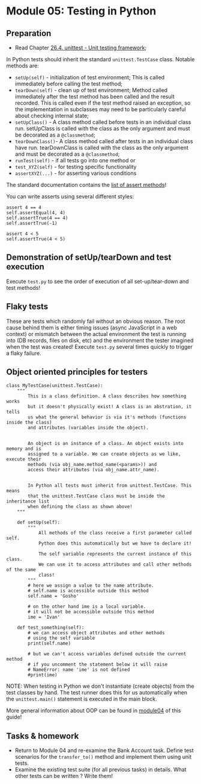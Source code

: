 # Module 05: Testing in Python

## Preparation

* Read Chapter [26.4. unittest - Unit testing framework](https://docs.python.org/3/library/unittest.html);


In Python tests should inherit the standard `unittest.TestCase` class. Notable
methods are:

* `setUp(self)` - initialization of test environment; This is called immediately before calling the test method;
* `tearDown(self)` - clean up of test environment; Method called immediately after the test method has been called
  and the result recorded. This is called even if the test method raised an exception, so the implementation in
  subclasses may need to be particularly careful about checking internal state;
* `setUpClass()` - A class method called before tests in an individual class run. setUpClass is called with
  the class as the only argument and must be decorated as a `@classmethod`;
* `tearDownClass()`- A class method called after tests in an individual class have run. tearDownClass is called
  with the class as the only argument and must be decorated as a `@classmethod`;
* `runTest(self)` - if all tests go into one method or
* `test_XYZ(self)` - for testing specific functionality
* `assertXYZ(...)` - for asserting various conditions

The standard documentation contains the
[list of assert methods](https://docs.python.org/3/library/unittest.html#assert-methods)!

You can write asserts using several different styles:

    assert 4 == 4
    self.assertEqual(4, 4)
    self.assertTrue(4 == 4)
    self.assertTrue(-1)

    assert 4 < 5
    self.assertTrue(4 < 5)


## Demonstration of setUp/tearDown and test execution

Execute `test.py` to see the order of execution of all set-up/tear-down and test methods!


## Flaky tests

These are tests which randomly fail without an obvious reason. The root cause behind them
is either timing issues (async JavaScript in a web context) or mismatch between the actual
environment the test is running into (DB records, files on disk, etc) and the environment
the tester imagined when the test was created! Execute `test.py` several times quickly
to trigger a flaky failure.

## Object oriented principles for testers

    class MyTestCase(unittest.TestCase):
        """
            This is a class definition. A class describes how something works
            but it doesn't physically exist! A class is an abstration, it tells
            us what the general behavior is via it's methods (functions inside the class)
            and attributes (variables inside the object).
    
    
            An object is an instance of a class. An object exists into memory and is
            assigned to a variable. We can create objects as we like, execute their
            methods (via obj_name.method_name(<params>)) and
            access their attributes (via obj_name.attr_name).
    
    
            In Python all tests must inherit from unittest.TestCase. This means
            that the unittest.TestCase class must be inside the inheritance list
            when defining the class as shown above!
        """
    
        def setUp(self):
            """
                All methods of the class receive a first parameter called self.
                Python does this automatically but we have to declare it!
    
                The self variable represents the current instance of this class.
                We can use it to access attributes and call other methods of the same
                class!
            """
            # here we assign a value to the name attribute.
            # self.name is accessible outside this method
            self.name = 'Gosho'
    
            # on the other hand ime is a local variable.
            # it will not be accessible outside this method
            ime = 'Ivan'
    
        def test_something(self):
            # we can access object attributes and other methods
            # using the self variable
            print(self.name)
    
            # but we can't access variables defined outside the current method
            # if you uncomment the statement below it will raise
            # NameError: name 'ime' is not defined
            #print(ime)


NOTE: When testing in Python we don't instantiate (create objects) from the
test classes by hand. The test runner does this for us automatically when the
`unittest.main()` statement is executed in the main block.


More general information about OOP can be found in [module04](../module04) of this guide!


## Tasks & homework

* Return to Module 04 and re-examine the Bank Account task.
Define test scenarios for the `transfer_to()` method and implement
them using unit tests.
* Examine the existing test suite (for all previous tasks) in details. What other tests can be
written ? Write them!
